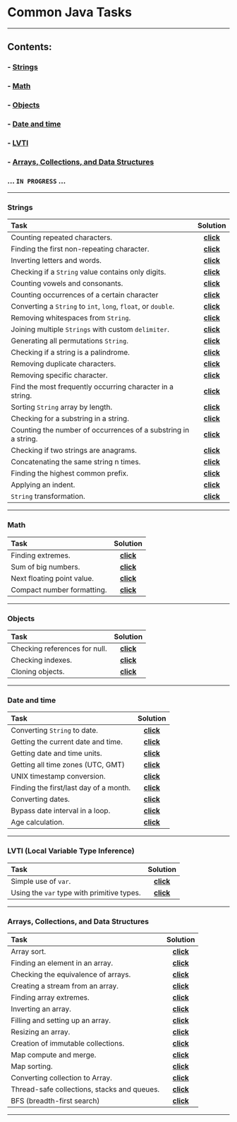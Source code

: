 # **Common Java Tasks**

---

## Contents:

### - [Strings](https://github.com/IvanHayel/common-java-tasks#strings)

### - [Math](https://github.com/IvanHayel/common-java-tasks#math)

### - [Objects](https://github.com/IvanHayel/common-java-tasks#objects)

### - [Date and time](https://github.com/IvanHayel/common-java-tasks#date-and-time)

### - [LVTI](https://github.com/IvanHayel/common-java-tasks#lvti-local-variable-type-inference)

### - [Arrays, Collections, and Data Structures](https://github.com/IvanHayel/common-java-tasks#arrays-collections-and-data-structures)

### ... `IN PROGRESS` ...

---

### Strings

| **Task**                                                       |                                                                  **Solution**                                                                  |
|:---------------------------------------------------------------|:----------------------------------------------------------------------------------------------------------------------------------------------:|
| Counting repeated characters.                                  |      [**click**](https://github.com/IvanHayel/common-java-tasks/blob/master/src/main/java/field/string/CountingDuplicatedCharacters.java)      |
| Finding the first non-repeating character.                     |   [**click**](https://github.com/IvanHayel/common-java-tasks/blob/master/src/main/java/field/string/FindingFirstNonRepeatingCharacter.java)    |
| Inverting letters and words.                                   |        [**click**](https://github.com/IvanHayel/common-java-tasks/blob/master/src/main/java/field/string/InvertingLettersAndWords.java)        |
| Checking if a `String` value contains only digits.             |       [**click**](https://github.com/IvanHayel/common-java-tasks/blob/master/src/main/java/field/string/CheckingContainsOnlyDigits.java)       |
| Counting vowels and consonants.                                |      [**click**](https://github.com/IvanHayel/common-java-tasks/blob/master/src/main/java/field/string/CountingVowelsAndConsonants.java)       |
| Counting occurrences of a certain character                    | [**click**](https://github.com/IvanHayel/common-java-tasks/blob/master/src/main/java/field/string/CountingOccurrencesOfACertainCharacter.java) |
| Converting a `String` to `int`, `long`, `float`, or `double`.  |            [**click**](https://github.com/IvanHayel/common-java-tasks/blob/master/src/main/java/field/string/StringConversion.java)            |
| Removing whitespaces from `String`.                            |          [**click**](https://github.com/IvanHayel/common-java-tasks/blob/master/src/main/java/field/string/RemovingWhitespaces.java)           |
| Joining multiple `Strings` with custom `delimiter`.            |  [**click**](https://github.com/IvanHayel/common-java-tasks/blob/master/src/main/java/field/string/JoiningMultipleStringsWithDelimiter.java)   |
| Generating all permutations `String`.                          |       [**click**](https://github.com/IvanHayel/common-java-tasks/blob/master/src/main/java/field/string/GeneratingAllPermutations.java)        |
| Checking if a string is a palindrome.                          |         [**click**](https://github.com/IvanHayel/common-java-tasks/blob/master/src/main/java/field/string/CheckingForPalindrome.java)          |
| Removing duplicate characters.                                 |      [**click**](https://github.com/IvanHayel/common-java-tasks/blob/master/src/main/java/field/string/RemovingDuplicateCharacters.java)       |
| Removing specific character.                                   |       [**click**](https://github.com/IvanHayel/common-java-tasks/blob/master/src/main/java/field/string/RemovingSpecificCharacter.java)        |
| Find the most frequently occurring character in a string.      |     [**click**](https://github.com/IvanHayel/common-java-tasks/blob/master/src/main/java/field/string/FindingMaxOccurrenceCharacter.java)      |
| Sorting `String` array by length.                              |       [**click**](https://github.com/IvanHayel/common-java-tasks/blob/master/src/main/java/field/string/SortingStringArrayByLength.java)       |
| Checking for a substring in a string.                          |          [**click**](https://github.com/IvanHayel/common-java-tasks/blob/master/src/main/java/field/string/CheckingContainsText.java)          |
| Counting the number of occurrences of a substring in a string. |     [**click**](https://github.com/IvanHayel/common-java-tasks/blob/master/src/main/java/field/string/CountingOccurrencesOfSubstring.java)     |
| Checking if two strings are anagrams.                          |           [**click**](https://github.com/IvanHayel/common-java-tasks/blob/master/src/main/java/field/string/CheckingForAnagram.java)           |
| Concatenating the same string n times.                         |          [**click**](https://github.com/IvanHayel/common-java-tasks/blob/master/src/main/java/field/string/RepeatConcatenation.java)           |
| Finding the highest common prefix.                             |       [**click**](https://github.com/IvanHayel/common-java-tasks/blob/master/src/main/java/field/string/FindingHighestCommonPrefix.java)       |
| Applying an indent.                                            |             [**click**](https://github.com/IvanHayel/common-java-tasks/blob/master/src/main/java/field/string/ApplyingIndent.java)             |
| `String` transformation.                                       |          [**click**](https://github.com/IvanHayel/common-java-tasks/blob/master/src/main/java/field/string/StringTransformation.java)          |

---

### Math

| **Task**                   |                                                         **Solution**                                                          |
|:---------------------------|:-----------------------------------------------------------------------------------------------------------------------------:|
| Finding extremes.          |     [**click**](https://github.com/IvanHayel/common-java-tasks/blob/master/src/main/java/field/math/FindingExtremes.java)     |
| Sum of big numbers.        |     [**click**](https://github.com/IvanHayel/common-java-tasks/blob/master/src/main/java/field/math/SumOfBigNumbers.java)     |
| Next floating point value. | [**click**](https://github.com/IvanHayel/common-java-tasks/blob/master/src/main/java/field/math/NextFloatingPointValue.java)  |
| Compact number formatting. | [**click**](https://github.com/IvanHayel/common-java-tasks/blob/master/src/main/java/field/math/CompactNumberFormatting.java) |

---

### Objects

| **Task**                      |                                                          **Solution**                                                          |
|:------------------------------|:------------------------------------------------------------------------------------------------------------------------------:|
| Checking references for null. | [**click**](https://github.com/IvanHayel/common-java-tasks/blob/master/src/main/java/field/object/CheckingNullReferences.java) |
| Checking indexes.             |    [**click**](https://github.com/IvanHayel/common-java-tasks/blob/master/src/main/java/field/object/CheckingIndexes.java)     |
| Cloning objects.              | [**click**](https://github.com/IvanHayel/common-java-tasks/blob/master/src/main/java/field/object/cloning/CloningObjects.java) |

---

### Date and time

| **Task**                               |                                                            **Solution**                                                             |
|:---------------------------------------|:-----------------------------------------------------------------------------------------------------------------------------------:|
| Converting `String` to date.           |    [**click**](https://github.com/IvanHayel/common-java-tasks/blob/master/src/main/java/field/date/ConvertingStringToDate.java)     |
| Getting the current date and time.     |    [**click**](https://github.com/IvanHayel/common-java-tasks/blob/master/src/main/java/field/date/GettingCurrentDateTime.java)     |
| Getting date and time units.           |       [**click**](https://github.com/IvanHayel/common-java-tasks/blob/master/src/main/java/field/date/GettingDateUnits.java)        |
| Getting all time zones (UTC, GMT)      |      [**click**](https://github.com/IvanHayel/common-java-tasks/blob/master/src/main/java/field/date/GettingAllTimeZones.java)      |
| UNIX timestamp conversion.             |    [**click**](https://github.com/IvanHayel/common-java-tasks/blob/master/src/main/java/field/date/UnixTimestampConversion.java)    |
| Finding the first/last day of a month. | [**click**](https://github.com/IvanHayel/common-java-tasks/blob/master/src/main/java/field/date/FindingFirstAndLastDayOfMonth.java) |
| Converting dates.                      |        [**click**](https://github.com/IvanHayel/common-java-tasks/blob/master/src/main/java/field/date/ConvertingDate.java)         |
| Bypass date interval in a loop.        |         [**click**](https://github.com/IvanHayel/common-java-tasks/blob/master/src/main/java/field/date/DateInterval.java)          |
| Age calculation.                       |        [**click**](https://github.com/IvanHayel/common-java-tasks/blob/master/src/main/java/field/date/AgeCalculation.java)         |

---

### LVTI (Local Variable Type Inference)

| **Task**                                   |                                                       **Solution**                                                       |
|:-------------------------------------------|:------------------------------------------------------------------------------------------------------------------------:|
| Simple use of `var`.                       | [**click**](https://github.com/IvanHayel/common-java-tasks/blob/master/src/main/java/field/lvti/LvtiSimpleExample.java)  |
| Using the `var` type with primitive types. | [**click**](https://github.com/IvanHayel/common-java-tasks/blob/master/src/main/java/field/lvti/LvtiWithPrimitives.java) |

---

### Arrays, Collections, and Data Structures

| **Task**                                    |                                                           **Solution**                                                            |
|:--------------------------------------------|:---------------------------------------------------------------------------------------------------------------------------------:|
| Array sort.                                 |          [**click**](https://github.com/IvanHayel/common-java-tasks/blob/master/src/main/java/field/data/ArraySort.java)          |
| Finding an element in an array.             |     [**click**](https://github.com/IvanHayel/common-java-tasks/blob/master/src/main/java/field/data/FindingArrayElement.java)     |
| Checking the equivalence of arrays.         | [**click**](https://github.com/IvanHayel/common-java-tasks/blob/master/src/main/java/field/data/CheckingEquivalenceOfArrays.java) |
| Creating a stream from an array.            |   [**click**](https://github.com/IvanHayel/common-java-tasks/blob/master/src/main/java/field/data/CreatingStreamFromArray.java)   |
| Finding array extremes.                     |    [**click**](https://github.com/IvanHayel/common-java-tasks/blob/master/src/main/java/field/data/FindingArrayExtremes.java)     |
| Inverting an array.                         |       [**click**](https://github.com/IvanHayel/common-java-tasks/blob/master/src/main/java/field/data/InvertingArray.java)        |
| Filling and setting up an array.            |        [**click**](https://github.com/IvanHayel/common-java-tasks/blob/master/src/main/java/field/data/FillingArray.java)         |
| Resizing an array.                          |        [**click**](https://github.com/IvanHayel/common-java-tasks/blob/master/src/main/java/field/data/ResizingArray.java)        |
| Creation of immutable collections.          |    [**click**](https://github.com/IvanHayel/common-java-tasks/blob/master/src/main/java/field/data/ImmutableCollections.java)     |
| Map compute and merge.                      |       [**click**](https://github.com/IvanHayel/common-java-tasks/blob/master/src/main/java/field/data/MapComputeMerge.java)       |
| Map sorting.                                |         [**click**](https://github.com/IvanHayel/common-java-tasks/blob/master/src/main/java/field/data/SortingMap.java)          |
| Converting collection to Array.             | [**click**](https://github.com/IvanHayel/common-java-tasks/blob/master/src/main/java/field/data/ConvertingCollectionToArray.java) |
| Thread-safe collections, stacks and queues. |    [**click**](https://github.com/IvanHayel/common-java-tasks/blob/master/src/main/java/field/data/ThreadSafeCollections.java)    |
| BFS (breadth-first search)                  |     [**click**](https://github.com/IvanHayel/common-java-tasks/blob/master/src/main/java/field/data/BreadthFirstSearch.java)      |

---


